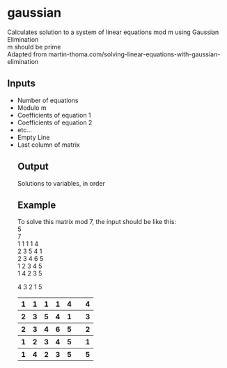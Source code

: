# gaussian
Calculates solution to a system of linear equations mod m using Gaussian Elimination  
m should be prime   
Adapted from martin-thoma.com/solving-linear-equations-with-gaussian-elimination
<h2>Inputs</h2>
<ul>
<li>Number of equations</li>
<li>Modulo m</li>
<li>Coefficients of equation 1</li>
<li>Coefficients of equation 2</li>
<li>etc...</li>
<li>Empty Line</li>
<li>Last column of matrix</li>

<h2>Output</h2>
Solutions to variables, in order

<h2>Example</h2>
<table>
  <tr>
    <th>1</th>
    <th>1</th>
    <th>1</th>
    <th>1</th>
    <th>4</th>
    <th></th>
    <th>4</th>
  </tr>
  <tr>
  <th>2</th>
  <th>3</th>
  <th>5</th>
  <th>4</th>
  <th>1</th>
  <th></th>
  <th>3</th>
  </tr>
  <tr>
  <th>2</th>
  <th>3</th>
  <th>4</th>
  <th>6</th>
  <th>5</th>
  <th></th>
  <th>2</th>
  </tr>
  <tr>
  <th>1</th>
  <th>2</th>
  <th>3</th>
  <th>4</th>
  <th>5</th>
  <th></th>
  <th>1</th>
  </tr>
  <tr>
  <th>1</th>
  <th>4</th>
  <th>2</th>
  <th>3</th>
  <th>5</th>
  <th></th>
  <th>5</th>
  </tr>

To solve this matrix mod 7, the input should be like this:  
5  
7  
1 1 1 1 4  
2 3 5 4 1  
2 3 4 6 5  
1 2 3 4 5  
1 4 2 3 5  
  
4 3 2 1 5  

